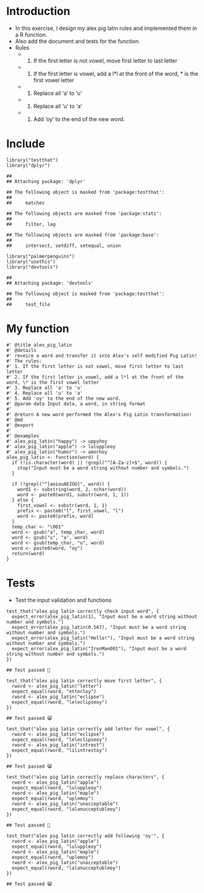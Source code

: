 # Introduction

-   In this exercise, I design my alex pig latin rules and implemented
    them in a R function.
-   Also add the document and tests for the function.
-   Rules
    -   1.  If the first letter is not vowel, move first letter to last
            letter

    -   1.  If the first letter is vowel, add a l\*l at the front of the
            word, \* is the first vowel letter

    -   1.  Replace all ‘a’ to ‘u’

    -   1.  Replace all ‘u’ to ‘a’

    -   1.  Add ‘oy’ to the end of the new word.

# Include

    library("testthat")
    library("dplyr")

    ## 
    ## Attaching package: 'dplyr'

    ## The following object is masked from 'package:testthat':
    ## 
    ##     matches

    ## The following objects are masked from 'package:stats':
    ## 
    ##     filter, lag

    ## The following objects are masked from 'package:base':
    ## 
    ##     intersect, setdiff, setequal, union

    library("palmerpenguins")
    library("usethis")
    library("devtools")

    ## 
    ## Attaching package: 'devtools'

    ## The following object is masked from 'package:testthat':
    ## 
    ##     test_file

# My function

    #' @title alex_pig_latin
    #' @details
    #' reveice a word and transfer it into Alex's self modified Pig Latin!
    #' The rules:
    #' 1. If the first letter is not vowel, move first letter to last letter
    #' 2. If the first letter is vowel, add a l*l at the front of the word, \* is the first vowel letter
    #' 3. Replace all 'a' to 'u'
    #' 4. Replace all 'u' to 'a'
    #' 5. Add 'oy' to the end of the new word.
    #' @param data Input data, a word, in string format
    #'
    #' @return A new word performed the Alex's Pig Latin transformation!
    #' @md
    #' @export
    #'
    #' @examples
    #' alex_pig_latin("happy") -> uppyhoy
    #' alex_pig_latin("apple") -> luluppleoy
    #' alex_pig_latin("humor") -> amorhoy
    alex_pig_latin <- function(word) {
      if (!is.character(word) || !grepl("^[A-Za-z]+$", word)) {
        stop("Input must be a word string without number and symbols.")
      }
      
      if (!grepl("^[aeiouAEIOU]", word)) {
        word1 <- substring(word, 2, nchar(word))
        word <- paste0(word1, substr(word, 1, 1))
      } else {
        first_vowel <- substr(word, 1, 1)
        prefix <- paste0("l", first_vowel, "l")
        word <- paste0(prefix, word)
      }
      temp_char <- "\001"
      word <- gsub("a", temp_char, word)
      word <- gsub("u", "a", word)
      word <- gsub(temp_char, "u", word)
      word <- paste0(word, "oy")
      return(word)
    }

# Tests

-   Test the input validation and functions

<!-- -->

    test_that("alex pig latin correctly check input word", {
      expect_error(alex_pig_latin(1), "Input must be a word string without number and symbols.")
      expect_error(alex_pig_latin(0.567), "Input must be a word string without number and symbols.")
      expect_error(alex_pig_latin("Hello!"), "Input must be a word string without number and symbols.")
      expect_error(alex_pig_latin("IronMan001"), "Input must be a word string without number and symbols.")
    })

    ## Test passed 🎉

    test_that("alex pig latin correctly move first letter", {
      rword <- alex_pig_latin("letter")
      expect_equal(rword, "etterloy")
      rword <- alex_pig_latin("eclipse")
      expect_equal(rword, "leleclipseoy")
    })

    ## Test passed 😸

    test_that("alex pig latin correctly add letter for vowel", {
      rword <- alex_pig_latin("eclipse")
      expect_equal(rword, "leleclipseoy")
      rword <- alex_pig_latin("intrest")
      expect_equal(rword, "lilintrestoy")
    })

    ## Test passed 😸

    test_that("alex pig latin correctly replace characters", {
      rword <- alex_pig_latin("apple")
      expect_equal(rword, "luluppleoy")
      rword <- alex_pig_latin("maple")
      expect_equal(rword, "uplemoy")
      rword <- alex_pig_latin("unacceptable")
      expect_equal(rword, "lalanucceptubleoy")
    })

    ## Test passed 🎉

    test_that("alex pig latin correctly add following 'oy'", {
      rword <- alex_pig_latin("apple")
      expect_equal(rword, "luluppleoy")
      rword <- alex_pig_latin("maple")
      expect_equal(rword, "uplemoy")
      rword <- alex_pig_latin("unacceptable")
      expect_equal(rword, "lalanucceptubleoy")
    })

    ## Test passed 😸
